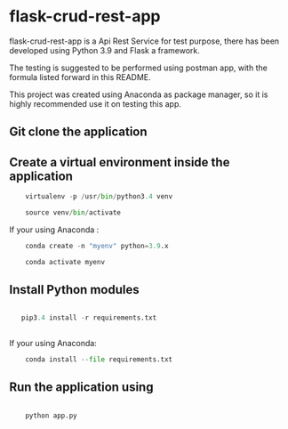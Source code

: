 # flask-crud-rest-app

flask-crud-rest-app is a Api Rest Service for test purpose, there has been developed using Python 3.9 and Flask a framework.

The testing is suggested to be performed using postman app, with the formula listed forward in this README.

This project was created using Anaconda as package manager, so it is highly recommended use it on testing this app.

## Git clone the application

## Create a virtual environment inside the application 

```python
    virtualenv -p /usr/bin/python3.4 venv    

    source venv/bin/activate
```
If your using Anaconda : 
```python
	conda create -n "myenv" python=3.9.x

	conda activate myenv
```

## Install Python modules

```python

   pip3.4 install -r requirements.txt 
    
```
If your using Anaconda: 
```python
	conda install --file requirements.txt
```
## Run the application using

```python

    python app.py

```